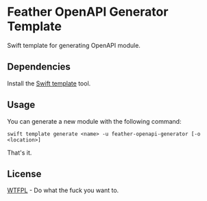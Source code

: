 # Feather OpenAPI Generator Template

Swift template for generating OpenAPI module.

## Dependencies

Install the [Swift template](https://github.com/BinaryBirds/swift-template) tool.

## Usage

You can generate a new module with the following command:

```shell
swift template generate <name> -u feather-openapi-generator [-o <location>]
```

That's it.

## License

[WTFPL](LICENSE) - Do what the fuck you want to.